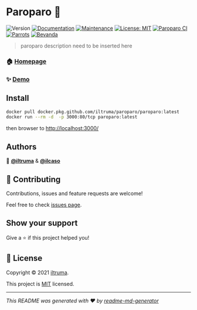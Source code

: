 # Paroparo 🦜
![Version](https://img.shields.io/github/v/tag/iltruma/paroparo?label=version)
[![Documentation](https://img.shields.io/badge/documentation-yes-brightgreen.svg?style=flat)](https://github.com/iltruma/paroparo#readme)
[![Maintenance](https://img.shields.io/badge/maintained%3F-yes-green.svg?style=flat)](https://github.com/iltruma/paroparo/graphs/commit-activity)
[![License: MIT](https://img.shields.io/github/license/iltruma/paroparo?style=flat)](https://github.com/iltruma/paroparo/blob/master/LICENSE)
[![Paroparo CI](https://img.shields.io/github/workflow/status/iltruma/paroparo/Paroparo%20CI?logo=github)](https://github.com/iltruma/paroparo/actions/workflows/paroparo.yml)
[![Parrots](https://img.shields.io/badge/parrots-2-%23186e64)](https://www.paroparo.it)
[![Bevanda](https://img.shields.io/badge/cochina-bella%20fresca-%23fe101a)]()

> paroparo description need to be inserted here

### 🏠 [Homepage](https://github.com/iltruma/paroparo#readme)

### ✨ [Demo](https://www.paroparo.it)

## Install

```sh
docker pull docker.pkg.github.com/iltruma/paroparo/paroparo:latest
docker run --rm -d  -p 3000:80/tcp paroparo:latest
```
then browser to [http://localhost:3000/](http://localhost:3000)

## Authors

🦜 **[@iltruma](https://github.com/iltruma)** &  **[@ilcaso](https://github.com/ilcaso)**
## 🤝 Contributing

Contributions, issues and feature requests are welcome!

Feel free to check [issues page](https://github.com/iltruma/paroparo/issues). 

## Show your support

Give a ⭐️ if this project helped you!


## 📝 License

Copyright © 2021 [iltruma](https://github.com/iltruma).

This project is [MIT](https://github.com/iltruma/paroparo/blob/master/LICENSE) licensed.

***
_This README was generated with ❤️ by [readme-md-generator](https://github.com/kefranabg/readme-md-generator)_
